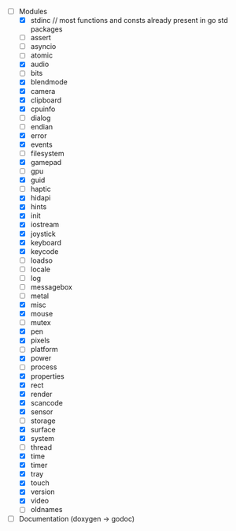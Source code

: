 - [ ] Modules
  - [x] stdinc // most functions and consts already present in go std packages
  - [ ] assert
  - [ ] asyncio
  - [ ] atomic
  - [x] audio
  - [ ] bits
  - [x] blendmode
  - [x] camera
  - [x] clipboard
  - [x] cpuinfo
  - [ ] dialog
  - [ ] endian
  - [x] error
  - [x] events
  - [ ] filesystem
  - [x] gamepad
  - [ ] gpu
  - [x] guid
  - [ ] haptic
  - [x] hidapi
  - [x] hints
  - [x] init
  - [x] iostream
  - [x] joystick
  - [x] keyboard
  - [x] keycode
  - [ ] loadso
  - [ ] locale
  - [ ] log
  - [ ] messagebox
  - [ ] metal
  - [x] misc
  - [x] mouse
  - [ ] mutex
  - [x] pen
  - [x] pixels
  - [ ] platform
  - [x] power
  - [ ] process
  - [x] properties
  - [x] rect
  - [x] render
  - [x] scancode
  - [x] sensor
  - [ ] storage
  - [x] surface
  - [x] system
  - [ ] thread
  - [x] time
  - [x] timer
  - [x] tray
  - [x] touch
  - [x] version
  - [x] video
  - [ ] oldnames
- [ ] Documentation (doxygen -> godoc)